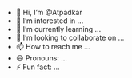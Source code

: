 - 👋 Hi, I’m @Atpadkar
- 👀 I’m interested in ...
- 🌱 I’m currently learning ...
- 💞️ I’m looking to collaborate on ...
- 📫 How to reach me ...
- 😄 Pronouns: ...
- ⚡ Fun fact: ...

<!---
Atpadkar/Atpadkar is a ✨ special ✨ repository because its `README.md` (this file) appears on your GitHub profile.
You can click the Preview link to take a look at your changes.
--->
